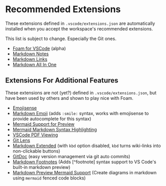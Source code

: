 # Recommended Extensions

These extensions defined in `.vscode/extensions.json` are automatically installed when you accept the workspace's recommended extensions.

This list is subject to change. Especially the Git ones.

- [Foam for VSCode](https://marketplace.visualstudio.com/items?itemName=foam.foam-vscode) (alpha)
- [Markdown Notes](https://marketplace.visualstudio.com/items?itemName=kortina.vscode-markdown-notes)
- [Markdown Links](https://marketplace.visualstudio.com/items?itemName=tchayen.markdown-links)
- [Markdown All In One](https://marketplace.visualstudio.com/items?itemName=yzhang.markdown-all-in-one)

## Extensions For Additional Features

These extensions are not (yet?) defined in `.vscode/extensions.json`, but have been used by others and shown to play nice with Foam.

- [Emojisense](https://marketplace.visualstudio.com/items?itemName=bierner.emojisense)
- [Markdown Emoji](https://marketplace.visualstudio.com/items?itemName=bierner.markdown-emoji) (adds `:smile:` syntax, works with emojisense to provide autocomplete for this syntax)
- [Mermaid Support for Preview](https://marketplace.visualstudio.com/items?itemName=bierner.markdown-mermaid)
- [Mermaid Markdown Syntax Highlighting](https://marketplace.visualstudio.com/items?itemName=bpruitt-goddard.mermaid-markdown-syntax-highlighting)
- [VSCode PDF Viewing](https://marketplace.visualstudio.com/items?itemName=tomoki1207.pdf)
- [Git Lens](https://marketplace.visualstudio.com/items?itemName=eamodio.gitlens)
- [Markdown Extended](https://marketplace.visualstudio.com/items?itemName=jebbs.markdown-extended) (with `kbd` option disabled, `kbd` turns wiki-links into non-clickable buttons)
- [GitDoc](https://marketplace.visualstudio.com/items?itemName=vsls-contrib.gitdoc) (easy version management via git auto commits)
- [Markdown Footnotes](https://marketplace.visualstudio.com/items?itemName=bierner.markdown-footnotes) (Adds [^footnote] syntax support to VS Code's built-in markdown preview)
- [Markdown Preview Mermaid Support](https://marketplace.visualstudio.com/items?itemName=bierner.markdown-mermaid) (Create diagrams in markdown using `mermaid` fenced code blocks) 
